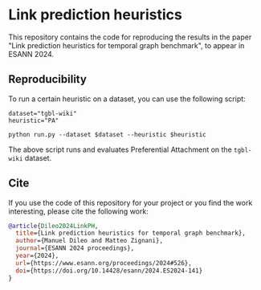 # Link prediction heuristics
This repository contains the code for reproducing the results in the paper "Link prediction heuristics for temporal graph benchmark", to appear in ESANN 2024.

## Reproducibility
To run a certain heuristic on a dataset, you can use the following script:
```
dataset="tgbl-wiki"
heuristic="PA"

python run.py --dataset $dataset --heuristic $heuristic
```
The above script runs and evaluates Preferential Attachment on the `tgbl-wiki` dataset.

## Cite
If you use the code of this repository for your project or you find the work interesting, please cite the following work:  

```bibtex
@article{Dileo2024LinkPH,
  title={Link prediction heuristics for temporal graph benchmark},
  author={Manuel Dileo and Matteo Zignani},
  journal={ESANN 2024 proceedings},
  year={2024},
  url={https://www.esann.org/proceedings/2024#526},
  doi={https://doi.org/10.14428/esann/2024.ES2024-141}
}
```
